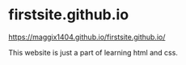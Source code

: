 # firstsite.github.io
https://maggix1404.github.io/firstsite.github.io/

This website is just a part of learning html and css.
